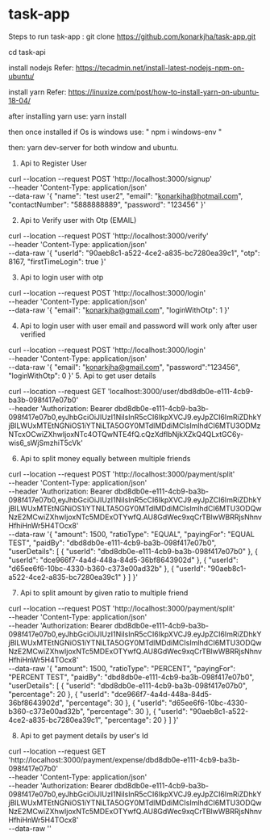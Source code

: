 # task-app
Steps to run task-app :
git clone  https://github.com/konarkjha/task-app.git

cd task-api

install nodejs Refer: https://tecadmin.net/install-latest-nodejs-npm-on-ubuntu/

install yarn Refer: https://linuxize.com/post/how-to-install-yarn-on-ubuntu-18-04/

after installing yarn use:  yarn install

then once installed  if Os is windows use: " npm i windows-env "

then: yarn dev-server  for both window and ubuntu.

1. Api to Register User

curl --location --request POST 'http://localhost:3000/signup' \
--header 'Content-Type: application/json' \
--data-raw '{
    "name": "test user2",
    "email": "konarkjha@hotmail.com",
    "contactNumber": "5888888889",
    "password": "123456"
}'

2. Api to Verify user with Otp (EMAIL)

curl --location --request POST 'http://localhost:3000/verify' \
--header 'Content-Type: application/json' \
--data-raw '{
    "userId": "90aeb8c1-a522-4ce2-a835-bc7280ea39c1",
    "otp": 8167,
    "firstTimeLogin": true
}'

3. Api to login user with otp

curl --location --request POST 'http://localhost:3000/login' \
--header 'Content-Type: application/json' \
--data-raw '{
    "email": "konarkjha@gmail.com",
    "loginWithOtp": 1
}'

4. Api to login user with user email and password will work only after user verified

curl --location --request POST 'http://localhost:3000/login' \
--header 'Content-Type: application/json' \
--data-raw '{
    "email": "konarkjha@gmail.com",
    "password":"123456",
    "loginWithOtp": 0
}'
5. Api to get user details

curl --location --request GET 'localhost:3000/user/dbd8db0e-e111-4cb9-ba3b-098f417e07b0' \
--header 'Authorization: Bearer dbd8db0e-e111-4cb9-ba3b-098f417e07b0,eyJhbGciOiJIUzI1NiIsInR5cCI6IkpXVCJ9.eyJpZCI6ImRiZDhkYjBlLWUxMTEtNGNiOS1iYTNiLTA5OGY0MTdlMDdiMCIsImlhdCI6MTU3ODMzNTcxOCwiZXhwIjoxNTc4OTQwNTE4fQ.cQzXdflbNjkXZkQ4QLxtGC6y-wis6_sWjSmzhiT5cVk'

6. Api to split money equally between multiple friends

curl --location --request POST 'http://localhost:3000/payment/split' \
--header 'Content-Type: application/json' \
--header 'Authorization: Bearer dbd8db0e-e111-4cb9-ba3b-098f417e07b0,eyJhbGciOiJIUzI1NiIsInR5cCI6IkpXVCJ9.eyJpZCI6ImRiZDhkYjBlLWUxMTEtNGNiOS1iYTNiLTA5OGY0MTdlMDdiMCIsImlhdCI6MTU3ODQwNzE2MCwiZXhwIjoxNTc5MDExOTYwfQ.AU8GdWec9xqCrTBlwWBRRjsNhnvHfhiHnWr5H4TOcx8' \
--data-raw '{
    "amount": 1500,
    "ratioType": "EQUAL",
    "payingFor": "EQUAL TEST",
    "paidBy": "dbd8db0e-e111-4cb9-ba3b-098f417e07b0",
    "userDetails": [
        {
            "userId": "dbd8db0e-e111-4cb9-ba3b-098f417e07b0"
        },
        {
            "userId": "dce966f7-4a4d-448a-84d5-36bf8643902d"
        },
        {
            "userId": "d65ee6f6-10bc-4330-b360-c373e00ad32b"
        },
        {
            "userId": "90aeb8c1-a522-4ce2-a835-bc7280ea39c1"
        }
    ]
}'

7. Api to split amount by given ratio to multiple friend

curl --location --request POST 'http://localhost:3000/payment/split' \
--header 'Content-Type: application/json' \
--header 'Authorization: Bearer dbd8db0e-e111-4cb9-ba3b-098f417e07b0,eyJhbGciOiJIUzI1NiIsInR5cCI6IkpXVCJ9.eyJpZCI6ImRiZDhkYjBlLWUxMTEtNGNiOS1iYTNiLTA5OGY0MTdlMDdiMCIsImlhdCI6MTU3ODQwNzE2MCwiZXhwIjoxNTc5MDExOTYwfQ.AU8GdWec9xqCrTBlwWBRRjsNhnvHfhiHnWr5H4TOcx8' \
--data-raw '{
    "amount": 1500,
    "ratioType": "PERCENT",
    "payingFor": "PERCENT TEST",
    "paidBy": "dbd8db0e-e111-4cb9-ba3b-098f417e07b0",
    "userDetails": [
        {
            "userId": "dbd8db0e-e111-4cb9-ba3b-098f417e07b0",
            "percentage": 20
        },
        {
            "userId": "dce966f7-4a4d-448a-84d5-36bf8643902d",
            "percentage": 30
        },
        {
            "userId": "d65ee6f6-10bc-4330-b360-c373e00ad32b",
            "percentage": 30
        },
        {
            "userId": "90aeb8c1-a522-4ce2-a835-bc7280ea39c1",
            "percentage": 20
        }
    ]
}'

8. Api to get payment details by user's Id 

curl --location --request GET 'http://localhost:3000/payment/expense/dbd8db0e-e111-4cb9-ba3b-098f417e07b0' \
--header 'Content-Type: application/json' \
--header 'Authorization: Bearer dbd8db0e-e111-4cb9-ba3b-098f417e07b0,eyJhbGciOiJIUzI1NiIsInR5cCI6IkpXVCJ9.eyJpZCI6ImRiZDhkYjBlLWUxMTEtNGNiOS1iYTNiLTA5OGY0MTdlMDdiMCIsImlhdCI6MTU3ODQwNzE2MCwiZXhwIjoxNTc5MDExOTYwfQ.AU8GdWec9xqCrTBlwWBRRjsNhnvHfhiHnWr5H4TOcx8' \
--data-raw ''
